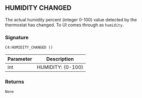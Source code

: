 ## HUMIDITY CHANGED

The actual humidity percent (integer 0-100) value detected by the thermostat has changed. To UI comes through as `humidity`.


### Signature

`C4:HUMIDITY_CHANGED ()` 


| Parameter | Description |
| --- | --- |
| int | HUMIDITY: (0-100) |



### Returns

`None`

